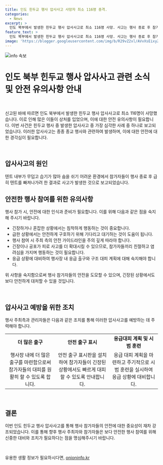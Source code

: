 ```yaml
---
title: 인도 힌두교 행사 압사사고 사망자 최소 116명 충격.
categories:
  - News
excerpt: >
  인도 북부에서 발생한 힌두교 행사 압사사고로 최소 116명 사망. 사고는 행사 종료 후 참가자들이 빨리 떠나려다 발생. 주최 측이 허가받은 참가인원의 3배인 1만5000여명이 참여한 것이 원인으로 지목됨. 주최자는 이전에도 이런 행사를 개최한 경험이 있으나, 안전조치가 미흡했을 가능성. 지난 10년간 인도에서 종교행사와 관련한 압사사고가 반복되는 중. (총 150자)
feature_text: >
  인도 북부에서 발생한 힌두교 행사 압사사고로 최소 116명 사망. 사고는 행사 종료 후 참가자들이 빨리 떠나려다 발생. 주최 측이 허가받은 참가인원의 3배인 1만5000여명이 참여한 것이 원인으로 지목됨. 주최자는 이전에도 이런 행사를 개최한 경험이 있으나, 안전조치가 미흡했을 가능성. 지난 10년간 인도에서 종교행사와 관련한 압사사고가 반복되는 중. (총 150자)
image: 'https://blogger.googleusercontent.com/img/b/R29vZ2xl/AVvXsEixyZcFfHzMRdzZMjFBmAUKJYCLCGyLL1o632UiGVXcaFdKo_bkvkuCioo0uUKlGfBVcT3P84aROyZIXSBEx3Aw5nCQ3pTgDom1WDC4m8eifvWiAmWEEVb4x6G_l8C0QH225ldMjyaFvpxGEBGNO37VmDTDMHGhJPq73UglMfDca1-0aw/s1600/blogspot.png'
---
```


<p><img src="https://blogger.googleusercontent.com/img/b/R29vZ2xl/AVvXsEixyZcFfHzMRdzZMjFBmAUKJYCLCGyLL1o632UiGVXcaFdKo_bkvkuCioo0uUKlGfBVcT3P84aROyZIXSBEx3Aw5nCQ3pTgDom1WDC4m8eifvWiAmWEEVb4x6G_l8C0QH225ldMjyaFvpxGEBGNO37VmDTDMHGhJPq73UglMfDca1-0aw/s1600/blogspot.png" alt="info 속보" /></p>

<h1>인도 북부 힌두교 행사 압사사고 관련 소식 및 안전 유의사항 안내</h1>

<p data-ke-size="size16">&nbsp;</p>

<p>신고된 바에 따르면 인도 북부에서 발생한 힌두교 행사 압사사고로 최소 116명이 사망했습니다. 이로 인해 많은 이들이 상처를 입었으며, 이에 대한 안전 유의사항이 필요합니다. 이번 사건은 힌두교 행사 중 발생한 압사사고 중 가장 심각한 사례 중 하나로 보고되었습니다. 이러한 압사사고는 종종 종교 행사와 관련하여 발생하며, 이에 대한 안전에 대한 경각심이 필요합니다. </p>

<p data-ke-size="size16">&nbsp;</p>

<h2 data-ke-size="size26">압사사고의 원인</h2>

<p data-ke-size="size16">텐트 내부가 무덥고 습기가 많아 숨을 쉬기 어려운 환경에서 참가자들이 행사 종료 후 급히 텐트를 빠져나가려 한 결과로 사고가 발생한 것으로 보고되었습니다.</p>

<h2 data-ke-size="size26">안전한 행사 참여를 위한 유의사항</h2>

<p data-ke-size="size16">행사 참가 시, 안전에 대한 인식과 준비가 필요합니다. 이를 위해 다음과 같은 점을 숙지해 주시기 바랍니다.</p>

<ul>
  <li>긴장하거나 혼잡한 상황에서는 침착하게 행동하는 것이 중요합니다.</li>
  <li>급한 상황에서는 안전하게 구호하기 위해 기다리고 대기하는 것이 도움이 됩니다.</li>
  <li>행사 참여 시 주최 측의 안전 가이드라인을 주의 깊게 따라야 합니다.</li>
  <li>긴장이나 공포가 피로 사고를 더 확대시킬 수 있으므로, 참가자들끼리 친절하고 염려심을 가지며 행동하는 것이 필요합니다.</li>
  <li>응급 상황에 대비하여 행사장 내 응급 출구와 구조 대피 계획에 대해 숙지해야 합니다.</li>
</ul>

<p data-ke-size="size16">위 사항을 숙지함으로써 행사 참가자들의 안전을 도모할 수 있으며, 긴장된 상황에서도 보다 안전하게 대처할 수 있을 것입니다.</p>

<p data-ke-size="size16">&nbsp;</p>

<h2 data-ke-size="size26">압사사고 예방을 위한 조치</h2>

<p data-ke-size="size16">행사 주최측과 관리자들은 다음과 같은 조치를 통해 이러한 압사사고를 예방하는 데 주력해야 합니다.</p>

<table>
  <tr>
    <td style="text-align: center; height: 17px;"><b>더 많은 출구</b></td>
    <td style="text-align: center; height: 17px;"><b>안전 출구 표시</b></td>
    <td style="text-align: center; height: 17px;"><b>응급대피 계획 및 시범 훈련</b></td>
  </tr>
  <tr>
    <td style="text-align: center; height: 17px;">행사장 내에 더 많은 출구를 마련함으로써 참가자들의 대피를 원활히 할 수 있도록 합니다.</td>
    <td style="text-align: center; height: 17px;">안전 출구 표시판을 설치하여 참가자들이 긴장된 상황에서도 빠르게 대피할 수 있도록 안내합니다.</td>
    <td style="text-align: center; height: 17px;">응급 대피 계획을 마련하고 주기적으로 시범 훈련을 실시하여 응급 상황에 대비합니다.</td>
  </tr>
</table>

<p data-ke-size="size16">&nbsp;</p>

<h2 data-ke-size="size26">결론</h2>

<p data-ke-size="size16">이번 인도 힌두교 행사 압사사고를 통해 행사 참가자들의 안전에 대한 중요성이 재차 강조되었습니다. 이를 통해 향후 행사 주최자와 참가자들은 보다 안전한 행사 참여를 위해 신중한 대비와 조치가 필요하다는 점을 명심해주시기 바랍니다. </p>

<p data-ke-size="size16">&nbsp;</p>
유용한 생활 정보가 필요하시다면, <a href="https://onioninfo.kr" rel="dofollow">onioninfo.kr</a>


